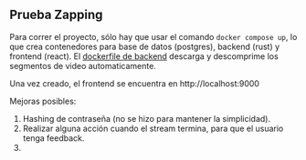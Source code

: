 ## Prueba Zapping

Para correr el proyecto, sólo hay que usar el comando `docker compose up`, lo que crea contenedores para base de datos (postgres), backend (rust) y frontend (react). El [dockerfile de backend](backend/Dockerfile) descarga y descomprime los segmentos de video automaticamente.

Una vez creado, el frontend se encuentra en http://localhost:9000

Mejoras posibles:

1. Hashing de contraseña (no se hizo para mantener la simplicidad).
2. Realizar alguna acción cuando el stream termina, para que el usuario tenga feedback.
3.
